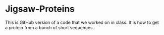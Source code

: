 # Jigsaw-Proteins

This is GitHub version of a code that we worked on in class. It is how to get a protein from a bunch of short sequences.
